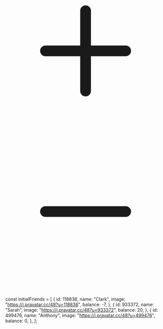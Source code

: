  <svg class='w-6 h-6 text-gray-900 transition duration-500 block accordion-active:text-indigo-600 accordion-active:hidden group-hover:text-indigo-600 origin-center' viewBox='0 0 24 24' fill='none' xmlns='http://www.w3.org/2000/svg'>
   <path d='M6 12H18M12 18V6' stroke='currentColor' stroke-width='1.6' stroke-linecap='round' stroke-linejoin='round'></path>
 </svg>







 <svg class='w-6 h-6 text-gray-900 transition duration-500 accordion-active:text-indigo-600 accordion-active:block group-hover:text-indigo-600' viewBox='0 0 24 24' fill='none' xmlns='http://www.w3.org/2000/svg'>
   <path d='M6 12H18' stroke='currentColor' stroke-width='1.6' stroke-linecap='round' stroke-linejoin='round'></path>
 </svg>



const initialFriends = [
  {
    id: 118836,
    name: "Clark",
    image: "https://i.pravatar.cc/48?u=118836",
    balance: -7,
  },
  {
    id: 933372,
    name: "Sarah",
    image: "https://i.pravatar.cc/48?u=933372",
    balance: 20,
  },
  {
    id: 499476,
    name: "Anthony",
    image: "https://i.pravatar.cc/48?u=499476",
    balance: 0,
  },
];
